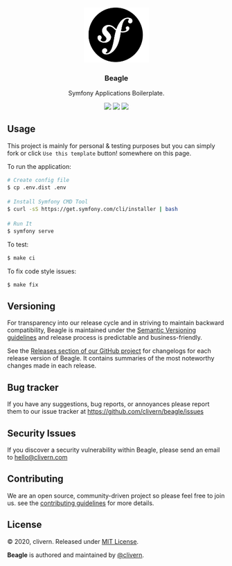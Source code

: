 <p align="center">
    <img alt="Beagle Logo" src="https://raw.githubusercontent.com/clivern/Beagle/master/public/assets/images/logo.png?v=2.2.0" width="150" />
    <h3 align="center">Beagle</h3>
    <p align="center">Symfony Applications Boilerplate.</p>
    <p align="center">
        <a href="https://travis-ci.com/Clivern/Beagle"><img src="https://travis-ci.com/Clivern/Beagle.svg?branch=master"></a>
        <a href="https://github.com/Clivern/Beagle/releases"><img src="https://img.shields.io/badge/Version-2.2.0-red.svg"></a>
        <a href="https://github.com/Clivern/Beagle/blob/master/LICENSE"><img src="https://img.shields.io/badge/LICENSE-MIT-orange.svg"></a>
    </p>
</p>

## Usage

This project is mainly for personal & testing purposes but you can simply fork or click `Use this template` button! somewhere on this page.

To run the application:

```zsh
# Create config file
$ cp .env.dist .env

# Install Symfony CMD Tool
$ curl -sS https://get.symfony.com/cli/installer | bash

# Run It
$ symfony serve
```

To test:

```zsh
$ make ci
```

To fix code style issues:

```zsh
$ make fix
```


## Versioning

For transparency into our release cycle and in striving to maintain backward compatibility, Beagle is maintained under the [Semantic Versioning guidelines](https://semver.org/) and release process is predictable and business-friendly.

See the [Releases section of our GitHub project](https://github.com/clivern/beagle/releases) for changelogs for each release version of Beagle. It contains summaries of the most noteworthy changes made in each release.


## Bug tracker

If you have any suggestions, bug reports, or annoyances please report them to our issue tracker at https://github.com/clivern/beagle/issues


## Security Issues

If you discover a security vulnerability within Beagle, please send an email to [hello@clivern.com](mailto:hello@clivern.com)


## Contributing

We are an open source, community-driven project so please feel free to join us. see the [contributing guidelines](CONTRIBUTING.md) for more details.


## License

© 2020, clivern. Released under [MIT License](https://opensource.org/licenses/mit-license.php).

**Beagle** is authored and maintained by [@clivern](http://github.com/clivern).
